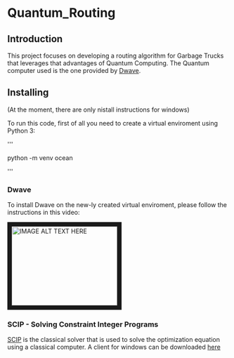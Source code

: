 # Quantum_Routing

## Introduction

This project focuses on developing a routing algorithm for Garbage Trucks that leverages that advantages of Quantum Computing. 
The Quantum computer used is the one provided by [Dwave](https://www.dwavesys.com/ "DWave's Homepage").

## Installing 
(At the moment, there are only nistall instructions for windows)

To run this code, first of all you need to create a virtual enviroment using Python 3:

''' 

python -m venv ocean

'''

### Dwave

To install Dwave on the new-ly created virtual enviroment, please follow the instructions in this video:

<a href="http://www.youtube.com/watch?feature=player_embedded&v=bErs0dxC1aY
" target="_blank"><img src="http://img.youtube.com/vi/bErs0dxC1aY/0.jpg" 
alt="IMAGE ALT TEXT HERE" width="240" height="180" border="10" /></a>

### SCIP - Solving Constraint Integer Programs

[SCIP](https://www.scipopt.org/ "SCIP's Homepage") is the classical solver that is used to solve the optimization equation using a classical computer. A client for windows can be downloaded [here](https://www.scipopt.org/index.php#download "SCIP's Download page")



